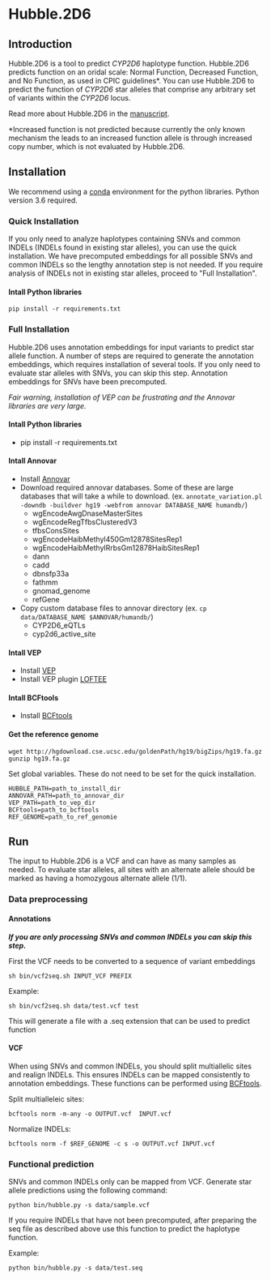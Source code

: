 # Hubble.2D6

## Introduction

Hubble.2D6 is a tool to predict *CYP2D6* haplotype function.  Hubble.2D6 predicts function on an oridal scale: Normal Function, Decreased Function, and No Function, as used in CPIC guidelines\*.  You can use Hubble.2D6 to predict the function of *CYP2D6* star alleles that comprise any arbitrary set of variants within the *CYP2D6* locus.

Read more about Hubble.2D6 in the [manuscript](https://www.biorxiv.org/content/10.1101/684357v2.abstract).

\*Increased function is not predicted because currently the only known mechanism the leads to an increased function allele is through increased copy number, which is not evaluated by Hubble.2D6.  



## Installation

We recommend using a [conda](https://docs.conda.io/en/latest/) environment for the python libraries. Python version 3.6 required.

### Quick Installation

If you only need to analyze haplotypes containing SNVs and common INDELs (INDELs found in existing star alleles), you can use the quick installation.  We have precomputed embeddings for all possible SNVs and common INDELs so the lengthy annotation step is not needed. If you require analysis of INDELs not in existing star alleles, proceed to "Full Installation".

#### Intall Python libraries

```pip install -r requirements.txt```


### Full Installation
Hubble.2D6 uses annotation embeddings for input variants to predict star allele function.  A number of steps are required to generate the annotation embeddings, which requires installation of several tools.  If you only need to evaluate star alleles with SNVs, you can skip this step.  Annotation embeddings for SNVs have been precomputed.

_Fair warning, installation of VEP can be frustrating and the Annovar libraries are very large._

#### Intall Python libraries
* pip install -r requirements.txt

#### Intall Annovar
* Install [Annovar](https://annovar.openbioinformatics.org/en/latest/)
* Download required annovar databases.  Some of these are large databases that will take a while to download.  (ex. `annotate_variation.pl -downdb -buildver hg19 -webfrom annovar DATABASE_NAME humandb/`)
    * wgEncodeAwgDnaseMasterSites
    * wgEncodeRegTfbsClusteredV3
    * tfbsConsSites
    * wgEncodeHaibMethyl450Gm12878SitesRep1
    * wgEncodeHaibMethylRrbsGm12878HaibSitesRep1
    * dann
    * cadd
    * dbnsfp33a
    * fathmm
    * gnomad_genome
    * refGene
* Copy custom database files to annovar directory (ex. `cp data/DATABASE_NAME $ANNOVAR/humandb/`)
    * CYP2D6_eQTLs
    * cyp2d6_active_site

#### Intall VEP
* Install [VEP](https://uswest.ensembl.org/info/docs/tools/vep/index.html)
* Install VEP plugin [LOFTEE](https://github.com/konradjk/loftee)

#### Intall BCFtools
* Install [BCFtools](http://samtools.github.io/bcftools/bcftools.html)

#### Get the reference genome

```
wget http://hgdownload.cse.ucsc.edu/goldenPath/hg19/bigZips/hg19.fa.gz
gunzip hg19.fa.gz
```

Set global variables.  These do not need to be set for the quick installation.

```
HUBBLE_PATH=path_to_install_dir
ANNOVAR_PATH=path_to_annovar_dir
VEP_PATH=path_to_vep_dir
BCFtools=path_to_bcftools
REF_GENOME=path_to_ref_genomie
```

## Run

The input to Hubble.2D6 is a VCF and can have as many samples as needed.  To evaluate star alleles, all sites with an alternate allele
should be marked as having a homozygous alternate allele (1/1).  


### Data preprocessing

#### Annotations

**_If you are only processing SNVs and common INDELs you can skip this step._**

First the VCF needs to be converted to a sequence of variant embeddings
```
sh bin/vcf2seq.sh INPUT_VCF PREFIX
```

Example:
```
sh bin/vcf2seq.sh data/test.vcf test
```

This will generate a file with a .seq extension that can be used to predict function

#### VCF
When using SNVs and common INDELs, you should split multiallelic sites and realign INDELs. This ensures INDELs can be mapped consistently to annotation embeddings. These functions can be performed using [BCFtools](http://samtools.github.io/bcftools/bcftools.html).

Split multialleleic sites:
```
bcftools norm -m-any -o OUTPUT.vcf  INPUT.vcf
```

Normalize INDELs:
```
bcftools norm -f $REF_GENOME -c s -o OUTPUT.vcf INPUT.vcf
```

### Functional prediction

SNVs and common INDELs only can be mapped from VCF.  Generate star allele predictions using the following command:

```
python bin/hubble.py -s data/sample.vcf
```

If you require INDELs that have not been precomputed, after preparing the seq file as described above use this function to predict the haplotype function.

Example:
```
python bin/hubble.py -s data/test.seq
```







